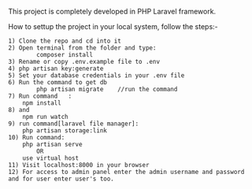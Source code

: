 

This project is completely developed in PHP Laravel framework. 


How to settup the project in your local system, follow the steps:-

	1) Clone the repo and cd into it
	2) Open terminal from the folder and type:
			composer install
	3) Rename or copy .env.example file to .env
	4) php artisan key:generate
	5) Set your database credentials in your .env file
	6) Run the command to get db
			php artisan migrate    //run the command
	7) Run command   :
		npm install
	8) and	
		npm run watch
	9) run command[laravel file manager]:
		php artisan storage:link
	10) Run command:
		php artisan serve 
			OR 
	    use virtual host
	11) Visit localhost:8000 in your browser
	12) For access to admin panel enter the admin username and password and for user enter user's too.